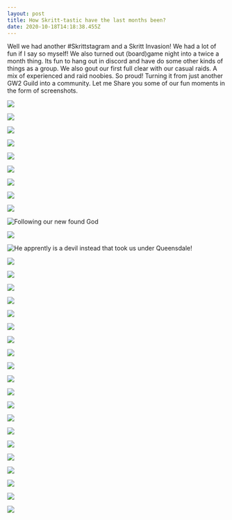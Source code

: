 ```yaml
---
layout: post
title: How Skritt-tastic have the last months been?
date: 2020-10-18T14:18:38.455Z
---
```

Well we had another #Skrittstagram and a Skritt Invasion! We had a lot of fun if I say so myself! We also turned out (board)game night into a twice a month thing. Its fun to hang out in discord and have do some other kinds of things as a group. We also gout our first full clear with our casual raids. A mix of experienced and raid noobies. So proud! Turning it from just another GW2 Guild into a community. Let me Share you some of our fun moments in the form of screenshots.

![](/assets/uploads/gw2-64-2020-08-28-19-50-46.png)

![](/assets/uploads/gw2-64-2020-08-28-19-57-28.png)

![](/assets/uploads/gw2-64-2020-08-28-19-58-05.png)

![](/assets/uploads/gw2-64-2020-08-28-19-59-54.png)

![](/assets/uploads/gw2-64-2020-08-28-20-05-38.png)

![](/assets/uploads/gw2-64-2020-08-28-20-10-00.png)

![](/assets/uploads/gw2-64-2020-08-28-20-15-55.png)

![](/assets/uploads/gw2-64-2020-08-28-20-25-22.png)

![](/assets/uploads/gw2-64-2020-08-28-20-26-01.png)

![](/assets/uploads/gw2-64-2020-08-28-20-46-31.png "Following our new found God")

![](/assets/uploads/gw2-64-2020-08-28-20-47-47.png)

![](/assets/uploads/gw2-64-2020-08-28-20-53-37.png "He apprently is a devil instead that took us under Queensdale!")

![](/assets/uploads/gw2-64-2020-08-28-20-55-02.png)

![](/assets/uploads/gw2-64-2020-09-01-20-47-48.png)

![](/assets/uploads/gw2-64-2020-09-08-21-22-47.png)

![](/assets/uploads/gw2-64_2020-09-25_20-01-50.png)

![](/assets/uploads/gw2-64-2020-09-25-21-36-40.png)

![](/assets/uploads/gw2-64-2020-09-25-21-37-52.png)

![](/assets/uploads/gw2-64-2020-09-25-21-32-42.png)

![](/assets/uploads/gw2-64-2020-10-04-20-17-42.png)

![](/assets/uploads/gw2-64-2020-09-27-19-51-59.png)

![](/assets/uploads/sugar-1-.png)

![](/assets/uploads/gw2-64-2020-10-04-20-19-46.png)

![](/assets/uploads/gw2-64-2020-09-27-20-20-06.png)

![](/assets/uploads/gw2-64-2020-10-11-20-25-52.png)

![](/assets/uploads/gw2-64-2020-10-04-20-23-25.png)

![](/assets/uploads/gw2-64-2020-10-11-20-25-52.png)

![](/assets/uploads/gw2-64-2020-10-09-21-07-47.png)

![](/assets/uploads/gw2-64-2020-09-13-20-25-01.png)

![](/assets/uploads/gw2-64-2020-09-12-17-17-58.png)

![](/assets/uploads/screenshot_26.png)

![](/assets/uploads/unknown.png)